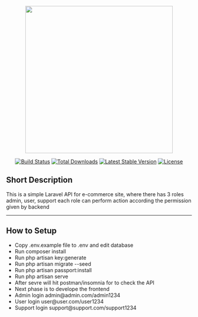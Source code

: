 <p align="center"><img src="https://res.cloudinary.com/dtfbvvkyp/image/upload/v1566331377/laravel-logolockup-cmyk-red.svg" width="400"></p>

<p align="center">
<a href="https://travis-ci.org/laravel/framework"><img src="https://travis-ci.org/laravel/framework.svg" alt="Build Status"></a>
<a href="https://packagist.org/packages/laravel/framework"><img src="https://poser.pugx.org/laravel/framework/d/total.svg" alt="Total Downloads"></a>
<a href="https://packagist.org/packages/laravel/framework"><img src="https://poser.pugx.org/laravel/framework/v/stable.svg" alt="Latest Stable Version"></a>
<a href="https://packagist.org/packages/laravel/framework"><img src="https://poser.pugx.org/laravel/framework/license.svg" alt="License"></a>
</p>

## Short Description
This is a simple Laravel API for e-commerce site, where there has 3 roles admin, user, support each role can perform action according the permission given by backend   <br/>


<hr/>

## How to Setup
<ul>
<li>Copy .env.example file to .env and edit database</li>
<li>Run composer install</li>
<li>Run php artisan key:generate</li>
<li>Run php artisan migrate --seed</li>
<li>Run php artisan passport:install</li>
<li>Run php artisan serve</li>
<li>After sevre will hit postman/insomnia for to check the API</li>
<li>Next phase is to develope the frontend</li>
<li>Admin login admin@admin.com/admin1234</li>
<li>User login user@user.com/user1234</li>
<li>Support login support@support.com/support1234</li>
</ul>


